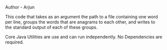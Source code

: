 Author - Arjun

This code that takes as an argument the path to a file containing one word per line, groups the words that are anagrams to each other, and writes to the standard output of each of these groups.

Core Java Utilities are use and can run independently. No Dependencies are required. 
